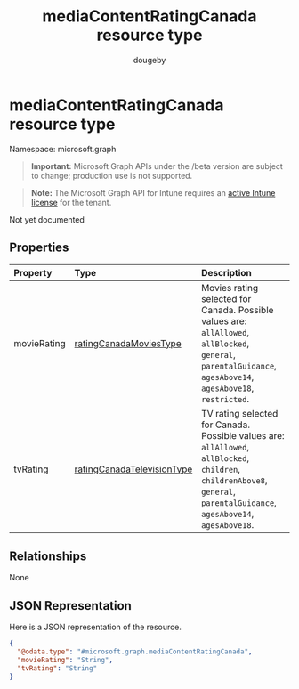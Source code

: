 ﻿---
title: "mediaContentRatingCanada resource type"
description: "Not yet documented"
author: "dougeby"
localization_priority: Normal
ms.prod: "intune"
doc_type: resourcePageType
---

# mediaContentRatingCanada resource type

Namespace: microsoft.graph

> **Important:** Microsoft Graph APIs under the /beta version are subject to change; production use is not supported.

> **Note:** The Microsoft Graph API for Intune requires an [active Intune license](https://go.microsoft.com/fwlink/?linkid=839381) for the tenant.

Not yet documented

## Properties

| Property    | Type                                                                                         | Description                                                                                                                                                                |
| :---------- | :------------------------------------------------------------------------------------------- | :------------------------------------------------------------------------------------------------------------------------------------------------------------------------- |
| movieRating | [ratingCanadaMoviesType](../resources/intune-deviceconfig-ratingcanadamoviestype.md)         | Movies rating selected for Canada. Possible values are: `allAllowed`, `allBlocked`, `general`, `parentalGuidance`, `agesAbove14`, `agesAbove18`, `restricted`.             |
| tvRating    | [ratingCanadaTelevisionType](../resources/intune-deviceconfig-ratingcanadatelevisiontype.md) | TV rating selected for Canada. Possible values are: `allAllowed`, `allBlocked`, `children`, `childrenAbove8`, `general`, `parentalGuidance`, `agesAbove14`, `agesAbove18`. |

## Relationships

None

## JSON Representation

Here is a JSON representation of the resource.

<!-- {
  "blockType": "resource",
  "@odata.type": "microsoft.graph.mediaContentRatingCanada"
}
-->

```json
{
  "@odata.type": "#microsoft.graph.mediaContentRatingCanada",
  "movieRating": "String",
  "tvRating": "String"
}
```
